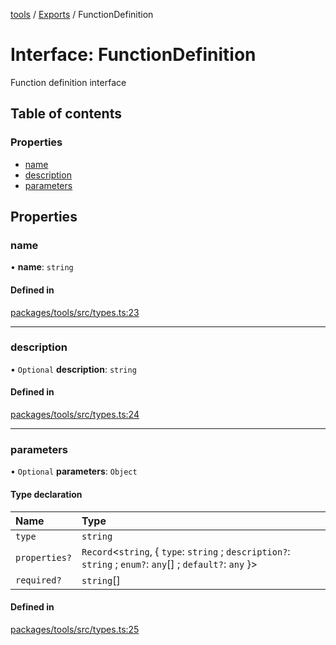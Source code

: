 <!-- 
 ⚠️  AUTO-GENERATED FILE - DO NOT EDIT MANUALLY
 This file is automatically generated by scripts/docs-generator.js
 To make changes, edit the source TypeScript files or update the generator script
-->

[tools](../../) / [Exports](../modules) / FunctionDefinition

# Interface: FunctionDefinition

Function definition interface

## Table of contents

### Properties

- [name](FunctionDefinition#name)
- [description](FunctionDefinition#description)
- [parameters](FunctionDefinition#parameters)

## Properties

### name

• **name**: `string`

#### Defined in

[packages/tools/src/types.ts:23](https://github.com/woojubb/robota/blob/1b62bb02b890c71ae884378577a1521b0f8628be/packages/tools/src/types.ts#L23)

___

### description

• `Optional` **description**: `string`

#### Defined in

[packages/tools/src/types.ts:24](https://github.com/woojubb/robota/blob/1b62bb02b890c71ae884378577a1521b0f8628be/packages/tools/src/types.ts#L24)

___

### parameters

• `Optional` **parameters**: `Object`

#### Type declaration

| Name | Type |
| :------ | :------ |
| `type` | `string` |
| `properties?` | `Record`\<`string`, \{ `type`: `string` ; `description?`: `string` ; `enum?`: `any`[] ; `default?`: `any`  }\> |
| `required?` | `string`[] |

#### Defined in

[packages/tools/src/types.ts:25](https://github.com/woojubb/robota/blob/1b62bb02b890c71ae884378577a1521b0f8628be/packages/tools/src/types.ts#L25)

